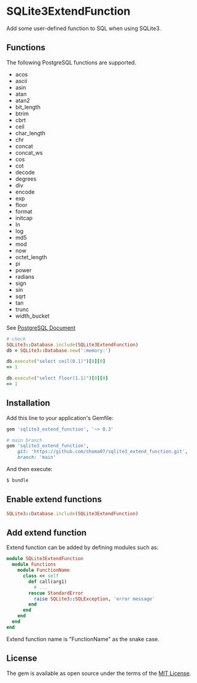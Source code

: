 # SQLite3ExtendFunction

Add some user-defined function to SQL when using SQLite3.

## Functions

The following PostgreSQL functions are supported.

- acos
- ascii
- asin
- atan
- atan2
- bit\_length
- btrim
- cbrt
- ceil
- char\_length
- chr
- concat
- concat\_ws
- cos
- cot
- decode
- degrees
- div
- encode
- exp
- floor
- format
- initcap
- ln
- log
- md5
- mod
- now
- octet\_length
- pi
- power
- radians
- sign
- sin
- sqrt
- tan
- trunc
- width\_bucket

See [PostgreSQL Document](https://www.postgresql.org/docs/12/functions.html)

```ruby
# check
SQLite3::Database.include(SQLite3ExtendFunction)
db = SQLite3::Database.new(':memory:')

db.execute("select ceil(0.1)")[0][0]
=> 1

db.execute("select floor(1.1)")[0][0]
=> 1
```

## Installation
Add this line to your application's Gemfile:

```ruby
gem 'sqlite3_extend_function', '~> 0.3'

# main branch
gem 'sqlite3_extend_function',
    git: 'https://github.com/shoma07/sqlite3_extend_function.git',
    branch: 'main'
```

And then execute:
```bash
$ bundle
```

## Enable extend functions

```ruby
SQLite3::Database.include(SQLite3ExtendFunction)
```

## Add extend function

Extend function can be added by defining modules such as:

```ruby
module SQLite3ExtendFunction
  module Functions
    module FunctionName
      class << self
        def call(arg1)
          # ...
        rescue StandardError
          raise SQLite3::SQLException, 'error message'
        end
      end
    end
  end
end
```

Extend function name is "FunctionName" as the snake case.

## License
The gem is available as open source under the terms of the [MIT License](https://opensource.org/licenses/MIT).
